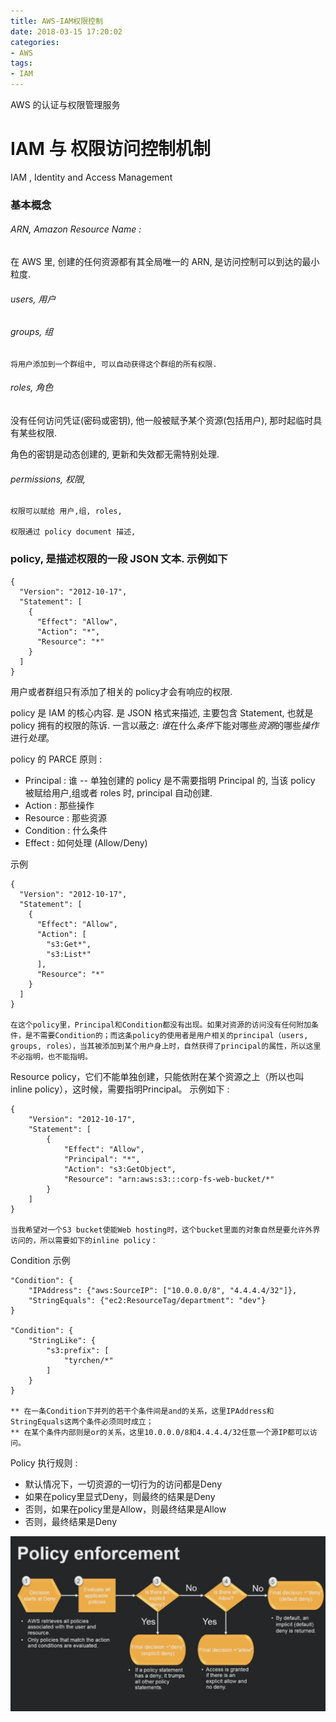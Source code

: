 ```yaml
---
title: AWS-IAM权限控制
date: 2018-03-15 17:20:02
categories:
- AWS
tags:
- IAM
---
```

AWS 的认证与权限管理服务
<!-- more -->

# IAM 与 权限访问控制机制

IAM , Identity and Access Management

### 基本概念

###### ARN, Amazon Resource Name : 
在 AWS 里, 创建的任何资源都有其全局唯一的 ARN, 是访问控制可以到达的最小粒度.

###### users, 用户

###### groups, 组
    将用户添加到一个群组中, 可以自动获得这个群组的所有权限.

###### roles, 角色
没有任何访问凭证(密码或密钥), 他一般被赋予某个资源(包括用户), 那时起临时具有某些权限.

角色的密钥是动态创建的, 更新和失效都无需特别处理.


###### permissions, 权限, 

    权限可以赋给 用户,组, roles,
    
    权限通过 policy document 描述, 

### policy, 是描述权限的一段 JSON 文本. 示例如下

    {
      "Version": "2012-10-17",
      "Statement": [
        {
          "Effect": "Allow",
          "Action": "*",
          "Resource": "*"
        }
      ]
    }   

用户或者群组只有添加了相关的 policy才会有响应的权限.

policy 是 IAM 的核心内容. 是 JSON 格式来描述, 主要包含 Statement, 也就是 policy 拥有的权限的陈诉. 一言以蔽之: *谁*在什么*条件*下能对哪些*资源*的哪些*操作*进行*处理*。

policy 的 PARCE 原则 : 

- Principal : 谁  -- 单独创建的 policy 是不需要指明 Principal 的, 当该 policy 被赋给用户,组或者 roles 时, principal 自动创建. 
- Action : 那些操作
- Resource : 那些资源
- Condition : 什么条件
- Effect : 如何处理 (Allow/Deny)

示例  

    {
      "Version": "2012-10-17",
      "Statement": [
        {
          "Effect": "Allow",
          "Action": [
            "s3:Get*",
            "s3:List*"
          ],
          "Resource": "*"
        }
      ]
    }
    
    在这个policy里，Principal和Condition都没有出现。如果对资源的访问没有任何附加条件，是不需要Condition的；而这条policy的使用者是用户相关的principal（users, groups, roles），当其被添加到某个用户身上时，自然获得了principal的属性，所以这里不必指明，也不能指明。


Resource policy，它们不能单独创建，只能依附在某个资源之上（所以也叫inline policy），这时候，需要指明Principal。 示例如下 : 

    {
        "Version": "2012-10-17",
        "Statement": [
            {
                "Effect": "Allow",
                "Principal": "*",
                "Action": "s3:GetObject",
                "Resource": "arn:aws:s3:::corp-fs-web-bucket/*"
            }
        ]
    }

    当我希望对一个S3 bucket使能Web hosting时，这个bucket里面的对象自然是要允许外界访问的，所以需要如下的inline policy：

Condition 示例

    "Condition": {
        "IPAddress": {"aws:SourceIP": ["10.0.0.0/8", "4.4.4.4/32"]},
        "StringEquals": {"ec2:ResourceTag/department": "dev"}
    }

    "Condition": {
        "StringLike": {
            "s3:prefix": [
                "tyrchen/*"
            ]
        }
    }   

    ** 在一条Condition下并列的若干个条件间是and的关系，这里IPAddress和StringEquals这两个条件必须同时成立；
    ** 在某个条件内部则是or的关系，这里10.0.0.0/8和4.4.4.4/32任意一个源IP都可以访问。


Policy 执行规则 :

- 默认情况下，一切资源的一切行为的访问都是Deny
- 如果在policy里显式Deny，则最终的结果是Deny
- 否则，如果在policy里是Allow，则最终结果是Allow
- 否则，最终结果是Deny

![IAM Policy Enforcement](/imgs/aws/iam/iam_policy_enforcement.jpg)